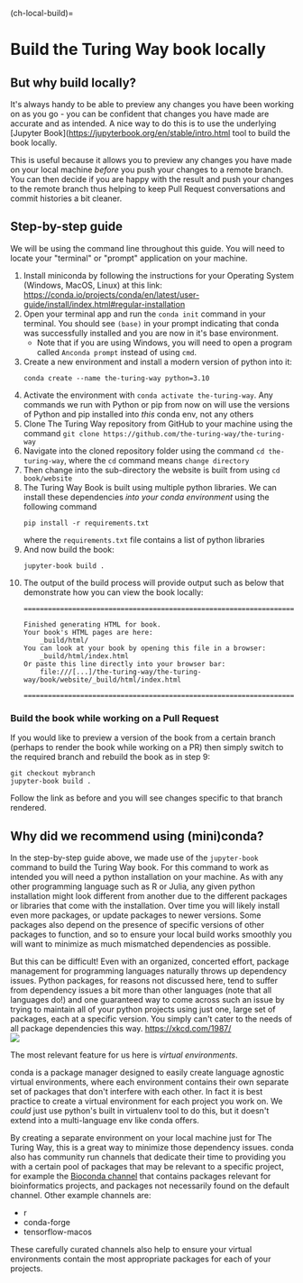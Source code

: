 (ch-local-build)=
# Build the Turing Way book locally

## But why build locally?
It's always handy to be able to preview any changes you have been working on as you go - you can be confident that changes you have made are accurate and as intended. 
A nice way to do this is to use the underlying [Jupyter Book](https://jupyterbook.org/en/stable/intro.html tool to build the book locally.

This is useful because it allows you to preview any changes you have made on your local machine *before* you push your changes to a remote branch. 
You can then decide if you are happy with the result and push your changes to the remote branch thus helping to keep Pull Request conversations and commit histories a bit cleaner.

## Step-by-step guide

We will be using the command line throughout this guide.
You will need to locate your "terminal" or "prompt" application on your machine.

1. Install miniconda by following the instructions for your Operating System (Windows, MacOS, Linux) at this link: https://conda.io/projects/conda/en/latest/user-guide/install/index.html#regular-installation
2. Open your terminal app and run the `conda init` command in your terminal. You should see `(base)` in your prompt indicating that conda was successfully installed and you are now in it's base environment.
    - Note that if you are using Windows, you will need to open a program called `Anconda prompt` instead of using `cmd`. 
3. Create a new environment and install a modern version of python into it:
   ```
   conda create --name the-turing-way python=3.10
   ```
4. Activate the environment with `conda activate the-turing-way`. Any commands we run with Python or pip from now on will use the versions of Python and pip installed into _this_ conda env, not any others
5. Clone The Turing Way repository from GitHub to your machine using the command `git clone https://github.com/the-turing-way/the-turing-way`
6. Navigate into the cloned repository folder using the command `cd the-turing-way`, where the `cd` command means `change directory`
7. Then change into the sub-directory the website is built from using `cd book/website`
8. The Turing Way Book is built using multiple python libraries. We can install these dependencies _into your conda environment_ using the following command
   ```
   pip install -r requirements.txt
   ```
   where the `requirements.txt` file contains a list of python libraries
9. And now build the book:
   ```
   jupyter-book build .
   ```
10. The output of the build process will provide output such as below that demonstrate how you can view the book locally:
    ```
    ===============================================================================

    Finished generating HTML for book.
    Your book's HTML pages are here:
        _build/html/
    You can look at your book by opening this file in a browser:
        _build/html/index.html
    Or paste this line directly into your browser bar:
        file:///[...]/the-turing-way/the-turing-way/book/website/_build/html/index.html

    ===============================================================================
    ```
    
### Build the book while working on a Pull Request
If you would like to preview a version of the book from a certain branch (perhaps to render the book while working on a PR) then simply switch to the required branch and rebuild the book as in step 9:
   ```
   git checkout mybranch
   jupyter-book build .
   ```
Follow the link as before and you will see changes specific to that branch rendered.

## Why did we recommend using (mini)conda?
In the step-by-step guide above, we made use of the `jupyter-book` command to build the Turing Way book. For this command to work as intended you will need a python installation on your machine. 
As with any other programming language such as R or Julia, any given python installation might look different from another due to the different packages or libraries that come with the installation.
Over time you will likely install even more packages, or update packages to newer versions. Some packages also depend on the presence of specific versions of other packages to function, and so to ensure your local build works smoothly you will want to minimize as much mismatched dependencies as possible.

But this can be difficult! Even with an organized, concerted effort, package management for programming languages naturally throws up dependency issues. Python packages, for reasons not discussed here, tend to suffer from dependency issues a bit more than other languages (note that all languages do!) and one guaranteed way to come across such an issue by trying to maintain all of your python projects using just one, large set of packages, each at a specific version. You simply can't cater to the needs of all package dependencies this way. https://xkcd.com/1987/   
![](https://imgs.xkcd.com/comics/python_environment.png)

The most relevant feature for us here is *virtual environments*. 

conda is a package manager designed to easily create language agnostic virtual environments, where each environment contains their own separate set of packages that don't interfere with each other. 
In fact it is best practice to create a virtual environment for each project you work on.
We *could* just use python's built in virtualenv tool to do this, but it doesn't extend into a multi-language env like conda offers.

By creating a separate environment on your local machine just for The Turing Way, this is a great way to minimize those dependency issues. 
conda also has community run channels that dedicate their time to providing you with a certain pool of packages that may be relevant to a specific project, for example the [Bioconda channel](https://github.com/bioconda/bioconda-recipes) that contains packages relevant for bioinformatics projects, and packages not necessarily found on the default channel. Other example channels are:
- r
- conda-forge
- tensorflow-macos

These carefully curated channels also help to ensure your virtual environments contain the most appropriate packages for each of your projects. 
